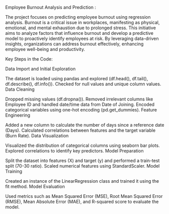 Employee Burnout Analysis and Prediction :

The project focuses on predicting employee burnout using regression analysis. Burnout is a critical issue in workplaces, manifesting as physical, emotional, and mental exhaustion due to prolonged stress. This initiative aims to analyze factors that influence burnout and develop a predictive model to proactively identify employees at risk. By leveraging data-driven insights, organizations can address burnout effectively, enhancing employee well-being and productivity.

Key Steps in the Code:

Data Import and Initial Exploration

The dataset is loaded using pandas and explored (df.head(), df.tail(), df.describe(), df.info()).
Checked for null values and unique column values.
Data Cleaning

Dropped missing values (df.dropna()).
Removed irrelevant columns like Employee ID and handled date/time data from Date of Joining.
Encoded categorical variables using one-hot encoding (pd.get_dummies).
Feature Engineering

Added a new column to calculate the number of days since a reference date (Days).
Calculated correlations between features and the target variable (Burn Rate).
Data Visualization

Visualized the distribution of categorical columns using seaborn bar plots.
Explored correlations to identify key predictors.
Model Preparation

Split the dataset into features (X) and target (y) and performed a train-test split (70-30 ratio).
Scaled numerical features using StandardScaler.
Model Training

Created an instance of the LinearRegression class and trained it using the fit method.
Model Evaluation

Used metrics such as Mean Squared Error (MSE), Root Mean Squared Error (RMSE), Mean Absolute Error (MAE), and R-squared score to evaluate the model.
